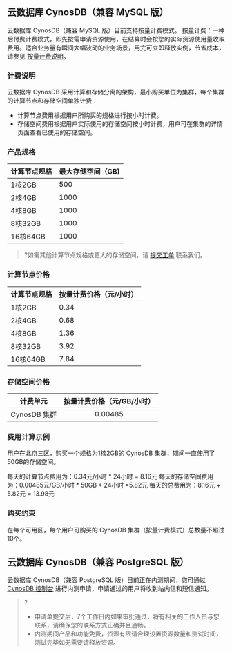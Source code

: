 ## 云数据库 CynosDB（兼容 MySQL 版）
云数据库 CynosDB（兼容 MySQL 版）目前支持按量计费模式。
按量计费：一种后付费计费模式，即先按需申请资源使用，在结算时会按您的实际资源使用量收取费用。适合业务量有瞬间大幅波动的业务场景，用完可立即释放实例，节省成本，请参见 [按量计费说明](https://cloud.tencent.com/document/product/555/9617)。

### 计费说明
云数据库 CynosDB 采用计算和存储分离的架构，最小购买单位为集群，每个集群的计算节点和存储空间单独计费：
- 计算节点费用根据用户所购买的规格进行按小时计费。
- 存储空间费用根据用户实际使用的存储空间按小时计费，用户可在集群的详情页面查看已使用的存储空间。

### 产品规格
| 计算节点规格    | 最大存储空间（GB)|
| ------- | ---------------- |
| 1核2GB   | 500              |
| 2核4GB   | 1000             |
| 4核8GB   | 1000             |
| 8核32GB  | 1000             |
| 16核64GB | 1000             |

>?如需其他计算节点规格或更大的存储空间，请 [提交工单](https://console.cloud.tencent.com/workorder/category) 联系我们。

### 计算节点价格
| 计算节点规格    | 按量计费价格（元/小时）|
| ------- | ---------------- |
| 1核2GB   |  0.34             |
| 2核4GB   |  0.68          |
| 4核8GB   |  1.36            |
| 8核32GB  |  3.92            |
| 16核64GB |  7.84            |

### 存储空间价格
|计费单元|按量计费价格（元/GB/小时） |
|:--:|:--:|
|CynosDB 集群|0.00485    |

### 费用计算示例
用户在北京三区，购买一个规格为1核2GB的 CynosDB 集群，期间一直使用了50GB的存储空间。

每天的计算节点费用为：0.34元/小时 * 24小时 = 8.16元
每天的存储空间费用为：0.00485元/GB/小时 * 50GB * 24小时 =5.82元
每天的总费用为：8.16元 + 5.82元 = 13.98元

### 购买约束
在每个可用区，每个用户可购买的 CynosDB 集群（按量计费模式）总数量不超过10个。


## 云数据库 CynosDB（兼容 PostgreSQL 版）
云数据库 CynosDB（兼容 PostgreSQL 版）目前正在内测期间，您可通过 [CynosDB 控制台](https://cloud.tencent.com/act/apply/cynosdb4pg) 进行内测申请，申请通过的用户将收到站内信和短信通知。
>?
>- 申请单提交后，7个工作日内如果审批通过，将有相关的工作人员与您联系，请确保您的联系方式正确并且通畅。
>- 内测期间产品和功能免费，资源有限请合理设置资源数量和测试时间，测试完毕如无需要请释放资源。

